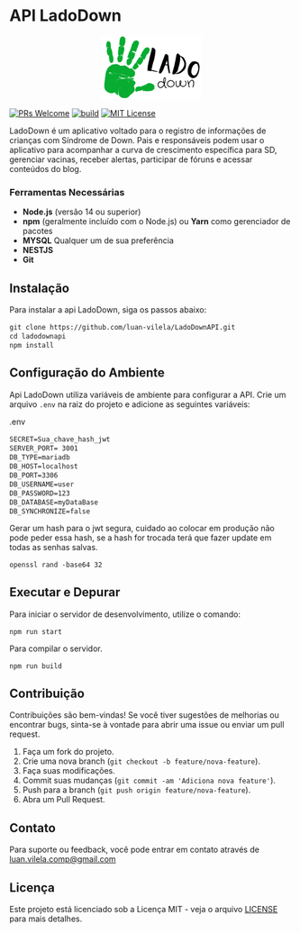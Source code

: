 
# API LadoDown

<p align="center">
	<img src="https://raw.githubusercontent.com/luan-vilela/LadoDown/main/src/assets/logo220x112.png" width="180" alt="Logo LadoDown" />
</p>

[![PRs Welcome](https://img.shields.io/badge/PRs-welcome-brightgreen.svg)](https://makeapullrequest.com) [![build](https://github.com/aseprite/aseprite/actions/workflows/build.yml/badge.svg)](https://github.com/aseprite/aseprite/actions/workflows/build.yml) [![MIT License](https://img.shields.io/badge/License-MIT-green.svg)](https://raw.githubusercontent.com/luan-vilela/LadoDown/main/LICENSE)

LadoDown é um aplicativo voltado para o registro de informações de crianças com Síndrome de Down. Pais e responsáveis podem usar o aplicativo para acompanhar a curva de crescimento específica para SD, gerenciar vacinas, receber alertas, participar de fóruns e acessar conteúdos do blog.


### Ferramentas Necessárias

-   **Node.js** (versão 14 ou superior)
-   **npm** (geralmente incluído com o Node.js) ou **Yarn** como gerenciador de pacotes
-   **MYSQL** Qualquer um de sua preferência
-   **NESTJS**
-   **Git** 


 ## Instalação 

Para instalar a api LadoDown, siga os passos abaixo:

    git clone https://github.com/luan-vilela/LadoDownAPI.git
    cd ladodownapi
    npm install
    
  ## Configuração do Ambiente

Api LadoDown utiliza variáveis de ambiente para configurar a API. Crie um arquivo `.env` na raiz do projeto e adicione as seguintes variáveis:

.env

	SECRET=Sua_chave_hash_jwt
   	SERVER_PORT= 3001
  	DB_TYPE=mariadb
	DB_HOST=localhost
	DB_PORT=3306
	DB_USERNAME=user
	DB_PASSWORD=123
	DB_DATABASE=myDataBase
	DB_SYNCHRONIZE=false

   


Gerar um hash para o jwt segura, cuidado ao colocar  em produção não pode peder essa hash, se a hash for trocada terá que fazer update em todas as senhas salvas.

    openssl rand -base64 32


## Executar e Depurar

Para iniciar o servidor de desenvolvimento, utilize o comando:

    npm run start

Para compilar o servidor.

    npm run build

## Contribuição

Contribuições são bem-vindas! Se você tiver sugestões de melhorias ou encontrar bugs, sinta-se à vontade para abrir uma issue ou enviar um pull request.

1.  Faça um fork do projeto.
2.  Crie uma nova branch (`git checkout -b feature/nova-feature`).
3.  Faça suas modificações.
4.  Commit suas mudanças (`git commit -am 'Adiciona nova feature'`).
5.  Push para a branch (`git push origin feature/nova-feature`).
6.  Abra um Pull Request.

## Contato

Para suporte ou feedback, você pode entrar em contato através de luan.vilela.comp@gmail.com 

## Licença

Este projeto está licenciado sob a Licença MIT - veja o arquivo [LICENSE](https://raw.githubusercontent.com/luan-vilela/LadoDown/main/LICENSE) para mais detalhes.
